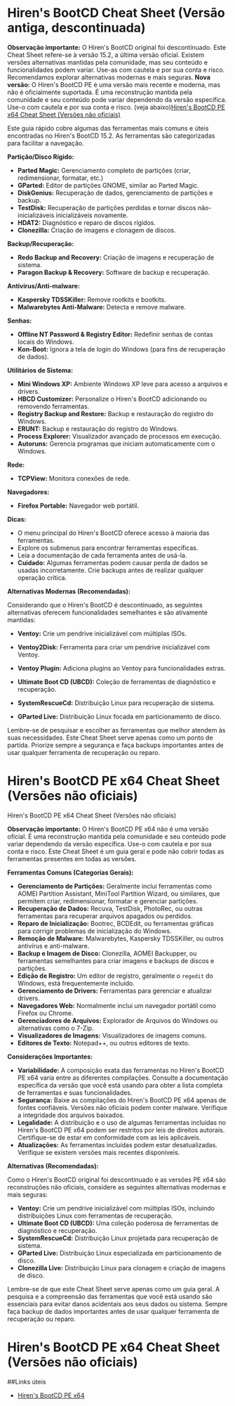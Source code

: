 

# Hiren's BootCD Cheat Sheet (Versão antiga, descontinuada)

**Observação importante:** O Hiren's BootCD original foi descontinuado. Este Cheat Sheet refere-se à versão 15.2, a última versão oficial. Existem versões alternativas mantidas pela comunidade, mas seu conteúdo e funcionalidades podem variar. Use-as com cautela e por sua conta e risco.  Recomendamos explorar alternativas modernas e mais seguras.
**Nova versão:** O Hiren's BootCD PE é uma versão mais recente e moderna, mas não é oficialmente suportada.  É uma reconstrução mantida pela comunidade e seu conteúdo pode variar dependendo da versão específica. Use-o com cautela e por sua conta e risco. (veja abaixo)[Hiren's BootCD PE x64 Cheat Sheet (Versões não oficiais)](#Hirens-Versoes-nao-oficiais)

Este guia rápido cobre algumas das ferramentas mais comuns e úteis encontradas no Hiren's BootCD 15.2.  As ferramentas são categorizadas para facilitar a navegação.

**Partição/Disco Rígido:**

* **Parted Magic:** Gerenciamento completo de partições (criar, redimensionar, formatar, etc.)
* **GParted:** Editor de partições GNOME, similar ao Parted Magic.
* **DiskGenius:** Recuperação de dados, gerenciamento de partições e backup.
* **TestDisk:** Recuperação de partições perdidas e tornar discos não-inicializáveis inicializáveis novamente.
* **HDAT2:** Diagnóstico e reparo de discos rígidos.
* **Clonezilla:** Criação de imagens e clonagem de discos.

**Backup/Recuperação:**

* **Redo Backup and Recovery:** Criação de imagens e recuperação de sistema.
* **Paragon Backup & Recovery:** Software de backup e recuperação.

**Antivirus/Anti-malware:**

* **Kaspersky TDSSKiller:** Remove rootkits e bootkits.
* **Malwarebytes Anti-Malware:** Detecta e remove malware.

**Senhas:**

* **Offline NT Password & Registry Editor:** Redefinir senhas de contas locais do Windows.
* **Kon-Boot:** Ignora a tela de login do Windows (para fins de recuperação de dados).

**Utilitários de Sistema:**

* **Mini Windows XP:** Ambiente Windows XP leve para acesso a arquivos e drivers.
* **HBCD Customizer:** Personalize o Hiren's BootCD adicionando ou removendo ferramentas.
* **Registry Backup and Restore:** Backup e restauração do registro do Windows.
* **ERUNT:** Backup e restauração do registro do Windows.
* **Process Explorer:** Visualizador avançado de processos em execução.
* **Autoruns:** Gerencia programas que iniciam automaticamente com o Windows.

**Rede:**

* **TCPView:** Monitora conexões de rede.

**Navegadores:**

* **Firefox Portable:** Navegador web portátil.

**Dicas:**

* O menu principal do Hiren's BootCD oferece acesso à maioria das ferramentas.
* Explore os submenus para encontrar ferramentas específicas.
* Leia a documentação de cada ferramenta antes de usá-la.
* **Cuidado:** Algumas ferramentas podem causar perda de dados se usadas incorretamente. Crie backups antes de realizar qualquer operação crítica.

**Alternativas Modernas (Recomendadas):**

Considerando que o Hiren's BootCD é descontinuado, as seguintes alternativas oferecem funcionalidades semelhantes e são ativamente mantidas:

* **Ventoy:** Crie um pendrive inicializável com múltiplas ISOs.
* **Ventoy2Disk:** Ferramenta para criar um pendrive inicializável com Ventoy.
* **Ventoy Plugin:** Adiciona plugins ao Ventoy para funcionalidades extras.


* **Ultimate Boot CD (UBCD):** Coleção de ferramentas de diagnóstico e recuperação.
* **SystemRescueCd:** Distribuição Linux para recuperação de sistema.
* **GParted Live:** Distribuição Linux focada em particionamento de disco.

Lembre-se de pesquisar e escolher as ferramentas que melhor atendem às suas necessidades. Este Cheat Sheet serve apenas como um ponto de partida.  Priorize sempre a segurança e faça backups importantes antes de usar qualquer ferramenta de recuperação ou reparo.


# Hiren's BootCD PE x64 Cheat Sheet (Versões não oficiais)
Hiren's BootCD PE x64 Cheat Sheet (Versões não oficiais) 


**Observação importante:** O Hiren's BootCD PE x64 não é uma versão oficial.  É uma reconstrução mantida pela comunidade e seu conteúdo pode variar dependendo da versão específica.  Use-o com cautela e por sua conta e risco. Este Cheat Sheet é um guia geral e pode não cobrir todas as ferramentas presentes em todas as versões.

**Ferramentas Comuns (Categorias Gerais):**

* **Gerenciamento de Partições:** Geralmente inclui ferramentas como AOMEI Partition Assistant, MiniTool Partition Wizard, ou similares, que permitem criar, redimensionar, formatar e gerenciar partições.
* **Recuperação de Dados:**  Recuva, TestDisk, PhotoRec, ou outras ferramentas para recuperar arquivos apagados ou perdidos.
* **Reparo de Inicialização:** Bootrec, BCDEdit, ou ferramentas gráficas para corrigir problemas de inicialização do Windows.
* **Remoção de Malware:** Malwarebytes, Kaspersky TDSSKiller, ou outros antivírus e anti-malware.
* **Backup e Imagem de Disco:**  Clonezilla, AOMEI Backupper, ou ferramentas semelhantes para criar imagens e backups de discos e partições.
* **Edição de Registro:**  Um editor de registro, geralmente o `regedit` do Windows, está frequentemente incluído.
* **Gerenciamento de Drivers:**  Ferramentas para gerenciar e atualizar drivers.
* **Navegadores Web:**  Normalmente inclui um navegador portátil como Firefox ou Chrome.
* **Gerenciadores de Arquivos:** Explorador de Arquivos do Windows ou alternativas como o 7-Zip.
* **Visualizadores de Imagens:**  Visualizadores de imagens comuns.
* **Editores de Texto:**  Notepad++, ou outros editores de texto.

**Considerações Importantes:**

* **Variabilidade:**  A composição exata das ferramentas no Hiren's BootCD PE x64 varia entre as diferentes compilações. Consulte a documentação específica da versão que você está usando para obter a lista completa de ferramentas e suas funcionalidades.
* **Segurança:** Baixe as compilações do Hiren's BootCD PE x64 apenas de fontes confiáveis. Versões não oficiais podem conter malware. Verifique a integridade dos arquivos baixados.
* **Legalidade:**  A distribuição e o uso de algumas ferramentas incluídas no Hiren's BootCD PE x64 podem ser restritos por leis de direitos autorais. Certifique-se de estar em conformidade com as leis aplicáveis.
* **Atualizações:** As ferramentas incluídas podem estar desatualizadas.  Verifique se existem versões mais recentes disponíveis.

**Alternativas (Recomendadas):**

Como o Hiren's BootCD original foi descontinuado e as versões PE x64 são reconstruções não oficiais, considere as seguintes alternativas modernas e mais seguras:

* **Ventoy:** Crie um pendrive inicializável com múltiplas ISOs, incluindo distribuições Linux com ferramentas de recuperação.
* **Ultimate Boot CD (UBCD):**  Uma coleção poderosa de ferramentas de diagnóstico e recuperação.
* **SystemRescueCd:**  Distribuição Linux projetada para recuperação de sistema.
* **GParted Live:**  Distribuição Linux especializada em particionamento de disco.
* **Clonezilla Live:** Distribuição Linux para clonagem e criação de imagens de disco.

Lembre-se de que este Cheat Sheet serve apenas como um guia geral.  A pesquisa e a compreensão das ferramentas que você está usando são essenciais para evitar danos acidentais aos seus dados ou sistema.  Sempre faça backup de dados importantes antes de usar qualquer ferramenta de recuperação ou reparo.

# Hiren's BootCD PE x64 Cheat Sheet (Versões não oficiais)
##Links úteis
* [Hiren's BootCD PE x64](https://www.hirensbootcd.org/download/)
